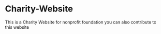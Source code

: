 # Charity-Website
This is a Charity Website for nonprofit foundation you can also contribute to this website
